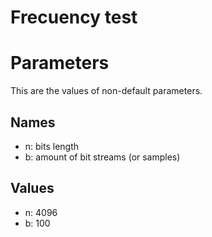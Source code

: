 # Frecuency test

# Parameters

This are the values of non-default parameters.

## Names

- n: bits length
- b: amount of bit streams (or samples)

## Values

- n: 4096
- b: 100
